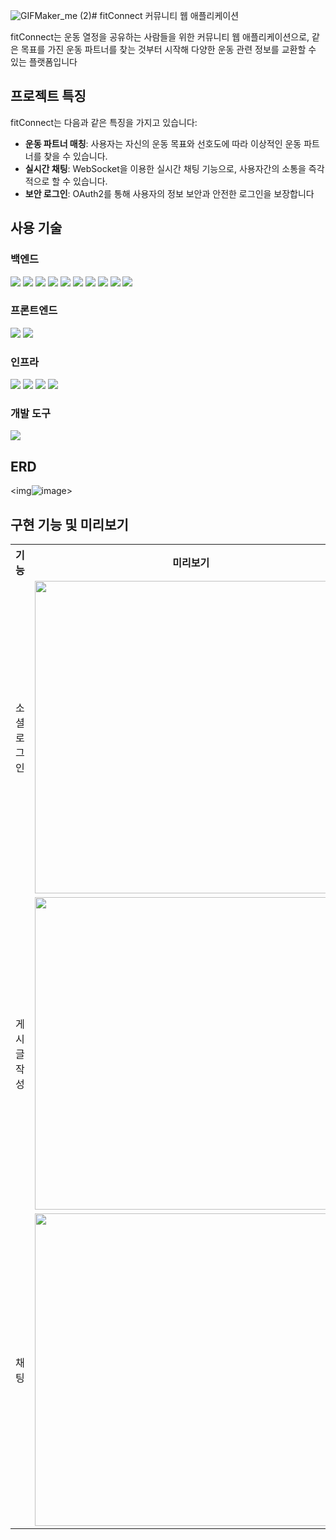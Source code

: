 ![GIFMaker_me (2)](https://github.com/xogns4909/fitConnect/assets/50618668/cc56885f-7c2d-4ce9-8fee-403d09871de5)# fitConnect 커뮤니티 웹 애플리케이션

fitConnect는 운동 열정을 공유하는 사람들을 위한 커뮤니티 웹 애플리케이션으로, 같은 목표를 가진 운동 파트너를 찾는 것부터 시작해 다양한 운동 관련 정보를 교환할 수 있는 플랫폼입니다

## 프로젝트 특징

fitConnect는 다음과 같은 특징을 가지고 있습니다:

- **운동 파트너 매칭**: 사용자는 자신의 운동 목표와 선호도에 따라 이상적인 운동 파트너를 찾을 수 있습니다.
- **실시간 채팅**: WebSocket을 이용한 실시간 채팅 기능으로, 사용자간의 소통을 즉각적으로 할 수 있습니다.
- **보안 로그인**: OAuth2를 통해 사용자의 정보 보안과 안전한 로그인을 보장합니다

## 사용 기술

### 백엔드

<img src="https://img.shields.io/badge/Java-007396?style=for-the-badge&logo=java&logoColor=white"> <img src="https://img.shields.io/badge/Spring Boot-6DB33F?style=for-the-badge&logo=springboot&logoColor=white"> <img src="https://img.shields.io/badge/QueryDSL-FFCA28?style=for-the-badge&logo=querydsl&logoColor=white"> <img src="https://img.shields.io/badge/MySQL-4479A1?style=for-the-badge&logo=mysql&logoColor=white"> <img src="https://img.shields.io/badge/JPA-007396?style=for-the-badge&logo=jpa&logoColor=white"> <img src="https://img.shields.io/badge/OAuth2-4267B2?style=for-the-badge&logo=oauth&logoColor=white"> <img src="https://img.shields.io/badge/WebSocket-010101?style=for-the-badge&logo=websocket&logoColor=white"> <img src="https://img.shields.io/badge/H2 Database-ffffff?style=for-the-badge&logo=h2&logoColor=black"> <img src="https://img.shields.io/badge/JUnit5-25A162?style=for-the-badge&logo=junit5&logoColor=white"> <img src="https://img.shields.io/badge/Mockito-FF4500?style=for-the-badge&logo=mockito&logoColor=white">

### 프론트엔드

<img src="https://img.shields.io/badge/JavaScript-F7DF1E?style=for-the-badge&logo=javascript&logoColor=black"> <img src="https://img.shields.io/badge/React-61DAFB?style=for-the-badge&logo=react&logoColor=black">

### 인프라

<img src="https://img.shields.io/badge/Docker-2496ED?style=for-the-badge&logo=docker&logoColor=white"> <img src="https://img.shields.io/badge/AWS S3-569A31?style=for-the-badge&logo=amazons3&logoColor=white"> <img src="https://img.shields.io/badge/AWS RDS-527FFF?style=for-the-badge&logo=amazonrds&logoColor=white"> <img src="https://img.shields.io/badge/AWS Elastic Beanstalk-232F3E?style=for-the-badge&logo=awselasticbeanstalk&logoColor=white">

### 개발 도구

<img src="https://img.shields.io/badge/IntelliJ IDEA-000000?style=for-the-badge&logo=intellijidea&logoColor=white">

## ERD

<img![image](https://github.com/xogns4909/fitConnect/assets/50618668/b75c5612-c6a5-47bd-b912-cfd7649aff28)>

## 구현 기능 및 미리보기

<table>
  <tr>
    <th>기능</th>
    <th>미리보기</th>
    <th>기능</th>
    <th>미리보기</th>
  </tr>
  <tr>
    <td>소셜 로그인</td>
    <td><img src="https://github.com/xogns4909/fitConnect/assets/50618668/29cd0767-5c34-4c6a-a783-230f0c272445" width="500"></td>
    <td>동적 게시글 검색</td>
    <td><img src="https://github.com/xogns4909/fitConnect/assets/50618668/a820b620-6d11-40aa-b0af-f85dbfc33834" width="500"></td>
  </tr>
  <tr>
    <td>게시글 작성</td>
    <td><img src="https://github.com/xogns4909/fitConnect/assets/50618668/9e64aaf1-4a39-4633-9d75-5155d5cd30fe" width="500"></td>
    <td>리뷰 작성</td>
    <td><img src="https://github.com/xogns4909/fitConnect/assets/50618668/7715e6ba-f6a4-47fc-9b1b-c96816b77e07" width="500"></td>
  </tr>
  <tr>
    <td>채팅</td>
    <td colspan="3"><img src="https://github.com/xogns4909/fitConnect/assets/50618668/b513a4dc-07e9-4ee0-a61d-9060c751b540" width="500"></td>
  </tr>
</table>
